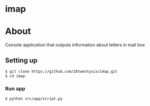# imap
# About
Console application that outputs information about letters in mail box

## Setting up
```sh
$ git clone https://github.com/26twentysix/imap.git
$ cd imap
```

### Run app
```sh
$ python src/app/script.py
```